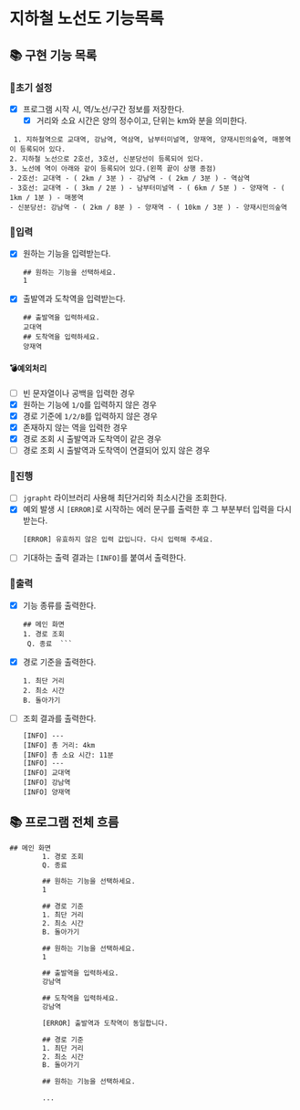 # 지하철 노선도 기능목록

## 📚 구현 기능 목록

### 💫초기 설정

- [x] 프로그램 시작 시, 역/노선/구간 정보를 저장한다.
    - [x] 거리와 소요 시간은 양의 정수이고, 단위는 km와 분을 의미한다.

```angular2html
 1. 지하철역으로 교대역, 강남역, 역삼역, 남부터미널역, 양재역, 양재시민의숲역, 매봉역이 등록되어 있다.
2. 지하철 노선으로 2호선, 3호선, 신분당선이 등록되어 있다.
3. 노선에 역이 아래와 같이 등록되어 있다.(왼쪽 끝이 상행 종점)
- 2호선: 교대역 - ( 2km / 3분 ) - 강남역 - ( 2km / 3분 ) - 역삼역
- 3호선: 교대역 - ( 3km / 2분 ) - 남부터미널역 - ( 6km / 5분 ) - 양재역 - ( 1km / 1분 ) - 매봉역
- 신분당선: 강남역 - ( 2km / 8분 ) - 양재역 - ( 10km / 3분 ) - 양재시민의숲역
```

### 💫입력

- [x] 원하는 기능을 입력받는다.
  ```
  ## 원하는 기능을 선택하세요.
  1
  ```
- [x] 출발역과 도착역을 입력받는다.
  ```
  ## 출발역을 입력하세요.
  교대역
  ## 도착역을 입력하세요.
  양재역
  ```

#### 💣예외처리

- [ ] 빈 문자열이나 공백을 입력한 경우
- [x] 원하는 기능에 `1/Q`를 입력하지 않은 경우
- [x] 경로 기준에 `1/2/B`를 입력하지 않은 경우
- [x] 존재하지 않는 역을 입력한 경우
- [x] 경로 조회 시 출발역과 도착역이 같은 경우
- [ ] 경로 조회 시 출발역과 도착역이 연결되어 있지 않은 경우

### 💫진행

- [ ] `jgrapht` 라이브러리 사용해 최단거리와 최소시간을 조회한다.
- [x] 예외 발생 시 `[ERROR]`로 시작하는 에러 문구를 출력한 후 그 부분부터 입력을 다시 받는다.
  ```
  [ERROR] 유효하지 않은 입력 값입니다. 다시 입력해 주세요.
  ```
- [ ] 기대하는 출력 결과는 `[INFO]`를 붙여서 출력한다.

### 💫출력

- [x] 기능 종류를 출력한다.
  ```
  ## 메인 화면
  1. 경로 조회
   Q. 종료  ```
- [x] 경로 기준을 출력한다.
  ```## 경로 기준
  1. 최단 거리
  2. 최소 시간
  B. 돌아가기
  ```
- [ ] 조회 결과를 출력한다.
  ```
  [INFO] ---
  [INFO] 총 거리: 4km
  [INFO] 총 소요 시간: 11분
  [INFO] ---
  [INFO] 교대역
  [INFO] 강남역
  [INFO] 양재역
  ```

## 📚 프로그램 전체 흐름

```dtd
## 메인 화면
        1. 경로 조회
        Q. 종료

        ## 원하는 기능을 선택하세요.
        1

        ## 경로 기준
        1. 최단 거리
        2. 최소 시간
        B. 돌아가기

        ## 원하는 기능을 선택하세요.
        1

        ## 출발역을 입력하세요.
        강남역

        ## 도착역을 입력하세요.
        강남역

        [ERROR] 출발역과 도착역이 동일합니다.

        ## 경로 기준
        1. 최단 거리
        2. 최소 시간
        B. 돌아가기

        ## 원하는 기능을 선택하세요.

        ...
```
